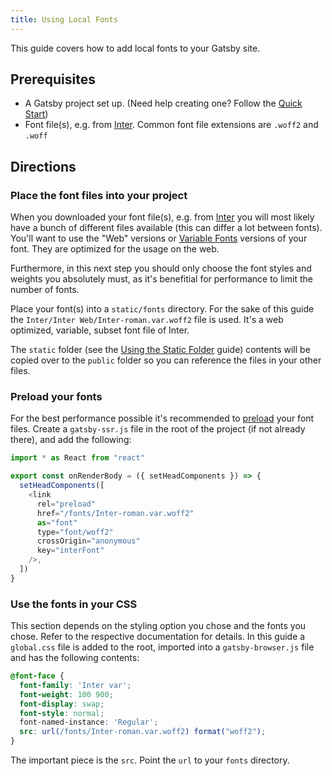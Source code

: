 ```yaml
---
title: Using Local Fonts
---
```


This guide covers how to add local fonts to your Gatsby site.

## Prerequisites

- A Gatsby project set up. (Need help creating one? Follow the [Quick Start](https://www.gatsbyjs.com/docs/quick-start/))
- Font file(s), e.g. from [Inter](https://rsms.me/inter/). Common font file extensions are `.woff2` and `.woff`

## Directions

### Place the font files into your project

When you downloaded your font file(s), e.g. from [Inter](https://rsms.me/inter/) you will most likely have a bunch of different files available (this can differ a lot between fonts). You'll want to use the "Web" versions or [Variable Fonts](https://developer.mozilla.org/en-US/docs/Web/CSS/CSS_Fonts/Variable_Fonts_Guide) versions of your font. They are optimized for the usage on the web.

Furthermore, in this next step you should only choose the font styles and weights you absolutely must, as it's benefitial for performance to limit the number of fonts.

Place your font(s) into a `static/fonts` directory. For the sake of this guide the `Inter/Inter Web/Inter-roman.var.woff2` file is used. It's a web optimized, variable, subset font file of Inter.

The `static` folder (see the [Using the Static Folder](/docs/how-to/images-and-media/static-folder/) guide) contents will be copied over to the `public` folder so you can reference the files in your other files.

### Preload your fonts

For the best performance possible it's recommended to [preload](https://developer.mozilla.org/en-US/docs/Web/HTML/Link_types/preload) your font files. Create a `gatsby-ssr.js` file in the root of the project (if not already there), and add the following:

```js:title=gatsby-ssr.js
import * as React from "react"

export const onRenderBody = ({ setHeadComponents }) => {
  setHeadComponents([
    <link
      rel="preload"
      href="/fonts/Inter-roman.var.woff2"
      as="font"
      type="font/woff2"
      crossOrigin="anonymous"
      key="interFont"
    />,
  ])
}
```

### Use the fonts in your CSS

This section depends on the styling option you chose and the fonts you chose. Refer to the respective documentation for details. In this guide a `global.css` file is added to the root, imported into a `gatsby-browser.js` file and has the following contents:

```css:title=global.css
@font-face {
  font-family: 'Inter var';
  font-weight: 100 900;
  font-display: swap;
  font-style: normal;
  font-named-instance: 'Regular';
  src: url(/fonts/Inter-roman.var.woff2) format("woff2");
}
```

The important piece is the `src`. Point the `url` to your `fonts` directory.
